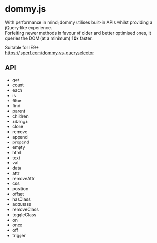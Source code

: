 # dommy.js

With performance in mind; dommy utilises built-in APIs whilst providing
a jQuery-like experience.\
Forfeiting newer methods in favour of older and better
optimised ones, it queries the DOM (at a minimum) **10x** faster.

Suitable for IE9+\
https://jsperf.com/dommy-vs-queryselector

## API
* get
* count
* each
* is
* filter
* find
* parent
* children
* siblings
* clone
* remove
* append
* prepend
* empty
* html
* text
* val
* data
* attr
* removeAttr
* css
* position
* offset
* hasClass
* addClass
* removeClass
* toggleClass
* on
* once
* off
* trigger